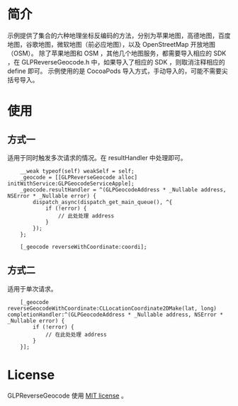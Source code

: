 

# 简介
示例提供了集合的六种地理坐标反编码的方法，分别为苹果地图，高德地图，百度地图，谷歌地图，微软地图（前必应地图），以及 OpenStreetMap 开放地图（OSM）。
除了苹果地图和 OSM ，其他几个地图服务，都需要导入相应的 SDK ，在 GLPReverseGeocode.h 中，如果导入了相应的 SDK ，则取消注释相应的 define 即可。
示例使用的是 CocoaPods 导入方式，手动导入的，可能不需要尖括号导入。

# 使用
## 方式一
适用于同时触发多次请求的情况。在 resultHandler 中处理即可。
```objc
    __weak typeof(self) weakSelf = self;
    _geocode = [[GLPReverseGeocode alloc] initWithService:GLPGeocodeServiceApple];
    _geocode.resultHandler = ^(GLPGeocodeAddress * _Nullable address, NSError * _Nullable error) {
        dispatch_async(dispatch_get_main_queue(), ^{
            if (!error) {
                // 此处处理 address
            }
        });
    };
    
    [_geocode reverseWithCoordinate:coordi];
```

## 方式二
适用于单次请求。
```objc
    [_geocode reverseGeocodeWithCoordinate:CLLocationCoordinate2DMake(lat, long) completionHandler:^(GLPGeocodeAddress * _Nullable address, NSError * _Nullable error) {
        if (!error) {
            // 在此处处理 address
        }
    }];
```

# License
GLPReverseGeocode 使用 [MIT license](http://opensource.org/licenses/MIT) 。
